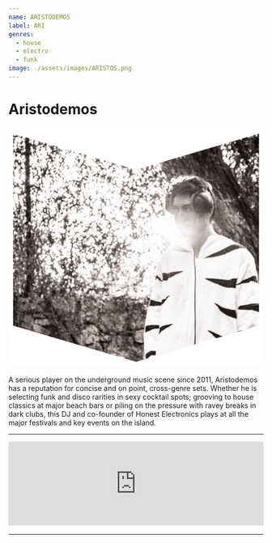 ```yaml
---
name: ARISTODEMOS
label: ARI
genres:
  - house
  - electro
  - funk
image: ./assets/images/ARISTOS.png
---
```


# Aristodemos

![](./assets/images/ARISTOS.png)

A serious player on the underground music scene since 2011, Aristodemos has a reputation for concise and on point, cross-genre sets. Whether he is selecting funk and disco rarities in sexy cocktail spots; grooving to house classics at major beach bars or piling on the pressure with ravey breaks in dark clubs, this DJ and co-founder of Honest Electronics plays at all the major festivals and key events on the island.

---

<iframe width="100%" height="166" scrolling="no" frameborder="no" allow="autoplay" src="https://w.soundcloud.com/player/?url=https%3A//api.soundcloud.com/tracks/682421663&color=%231b1a65&auto_play=false&hide_related=true&show_comments=false&show_user=true&show_reposts=false&show_teaser=false"></iframe>

---
